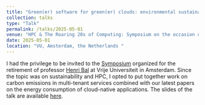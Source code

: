 ```yaml
---
title: "Green(er) software for green(er) clouds: environmental sustainability in cloud-based software systems"
collection: talks
type: "Talk"
permalink: /talks/2025-05-01
venue: "HPC & The Roaring 20s of Computing: Symposium on the occasion of Prof. Henri Bal's retirement"
date: 2025-05-01
location: "VU, Amsterdam, the Netherlands "
---
```


I had the privilege to be invited to the [Symposium](https://vu.nl/en/events/2025/symposium-on-the-occasion-of-prof-henri-bal-s-retirement) organized for the retirement of professor [Henri Bal](https://en.wikipedia.org/wiki/Henri_Bal) at Vrije Universiteit in Amsterdam. Since the topic was on sustainability and HPC, I opted to put together work on carbon emissions in multi-tenant services combined with our latest papers on the energy consumption of cloud-native applications. The slides of the talk are available [here](https://vandriko.github.io/files/Greener_clouds-Bal_Symposium_plus.pdf).
